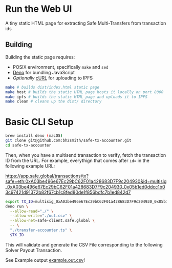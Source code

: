 # Run the Web UI

A tiny static HTML page for extracting Safe Multi-Transfers from transaction ids

## Building

Building the static page requires:
- POSIX environment, specifically `make` and `sed`
- [Deno](https://deno.land) for bundling JavaScript
- _Optionally_ [cURL](https://curl.se) for uploading to IPFS

```sh
make # builds dist/index.html static page
make host # builds the static HTML page hosts it locally on port 8000
make ipfs # builds the static HTML page and uploads it to IPFS
make clean # cleans up the dist/ directory
```

# Basic CLI Setup

```sh
brew install deno (macOS)
git clone git@github.com:bh2smith/safe-tx-accounter.git
cd safe-tx-accounter
```

Then, when you have a multisend transaction to verify, fetch the transaction ID from the URL. For example, everythign that comes after `id=` in the following example URL:

https://app.safe.global/transactions/tx?safe=eth:0xA03be496e67Ec29bC62F01a428683D7F9c204930&id=multisig_0xA03be496e67Ec29bC62F01a428683D7F9c204930_0x05b1ed0ddcc1b03c97421d91372b82f67cb1c8fed80de1f856bdfc7b1ed842d7

```sh
export TX_ID=multisig_0xA03be496e67Ec29bC62F01a428683D7F9c204930_0x05b1ed0ddcc1b03c97421d91372b82f67cb1c8fed80de1f856bdfc7b1ed842d7
deno run \
  --allow-read="./" \
  --allow-write="./out.csv" \
  --allow-net=safe-client.safe.global \
  -- \
  "./transfer-accounter.ts" \
  $TX_ID
```

This will validate and generate the CSV File corresponding to the following Solver Payout Transaction.

See Example output [example.out.csv](./example.out.csv)!
